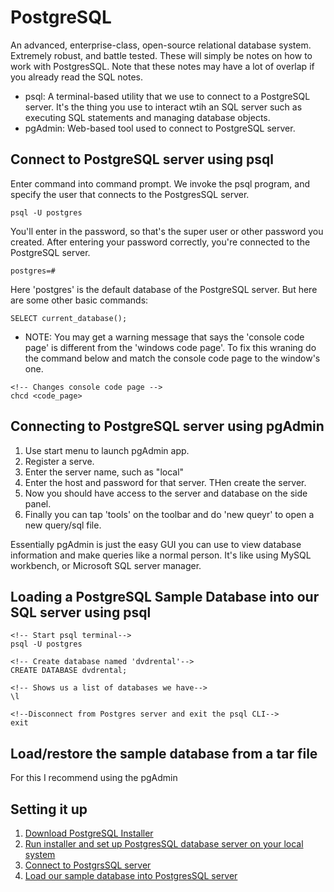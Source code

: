 # PostgreSQL
An advanced, enterprise-class, open-source relational database system. Extremely robust, and battle tested. These will simply be notes on how to work with PostgresSQL. Note that these notes may have a lot of overlap if you already read the SQL notes.


- psql: A terminal-based utility that we use to connect to a PostgreSQL server. It's the thing you use to interact wtih an SQL server such as executing SQL statements and managing database objects.
- pgAdmin: Web-based tool used to connect to PostgreSQL server.

## Connect to PostgreSQL server using psql
Enter command into command prompt. We invoke the psql program, and specify the user that connects to the PostgresSQL server.
```
psql -U postgres
```
You'll enter in the password, so that's the super user or other password you created. After entering your password correctly, you're connected to the PostgreSQL server. 
```
postgres=#
```
Here 'postgres' is the default database of the PostgreSQL server. But here are some other basic commands: 
```
SELECT current_database();
```

- NOTE: You may get a warning message that says the 'console code page' is different from the 'windows code page'. To fix this wraning do the command below and match the console code page to the window's one.
```
<!-- Changes console code page -->
chcd <code_page>
```

## Connecting to PostgreSQL server using pgAdmin
1. Use start menu to launch pgAdmin app.
2. Register a serve.
3. Enter the server name, such as "local"
4. Enter the host and password for that server. THen create the server.
5. Now you should have access to the server and database on the side panel.
6. Finally you can tap 'tools' on the toolbar and do 'new queyr' to open a new query/sql file. 

Essentially pgAdmin is just the easy GUI you can use to view database information and make queries like a normal person. It's like using MySQL workbench, or Microsoft SQL server manager.


## Loading a PostgreSQL Sample Database into our SQL server using psql

```
<!-- Start psql terminal-->
psql -U postgres

<!-- Create database named 'dvdrental'-->
CREATE DATABASE dvdrental;

<!-- Shows us a list of databases we have-->
\l

<!--Disconnect from Postgres server and exit the psql CLI-->
exit
```

## Load/restore the sample database from a tar file
For this I recommend using the pgAdmin




## Setting it up
1. [Download PostgreSQL Installer](https://www.enterprisedb.com/downloads/postgres-postgresql-downloads)
2. [Run installer and set up PostgresSQL database server on your local system](https://www.postgresqltutorial.com/postgresql-getting-started/install-postgresql/)
3. [Connect to PostgrsSQL server](https://www.postgresqltutorial.com/postgresql-getting-started/connect-to-postgresql-database/)
4. [Load our sample database into PostgresSQL server](https://www.postgresqltutorial.com/postgresql-getting-started/load-postgresql-sample-database/)
